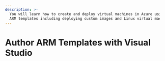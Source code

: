 ```yaml
---
description: >-
  You will learn how to create and deploy virtual machines in Azure using the
  ARM templates including deploying custom images and Linux virtual machines.
---
```


# Author ARM Templates with Visual Studio

